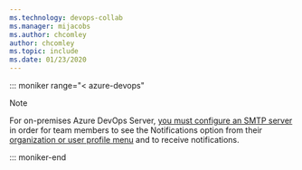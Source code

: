 ```yaml
---
ms.technology: devops-collab
ms.manager: mijacobs
ms.author: chcomley
author: chcomley
ms.topic: include
ms.date: 01/23/2020
---
```


::: moniker range="< azure-devops"

> [!NOTE]
> For on-premises Azure DevOps Server, [you must configure an SMTP server](/azure/devops/server/admin/setup-customize-alerts) in order for team members to see the Notifications option from their [organization or user profile menu](/azure/devops/notifications/navigating-the-ui) and to receive notifications.

::: moniker-end